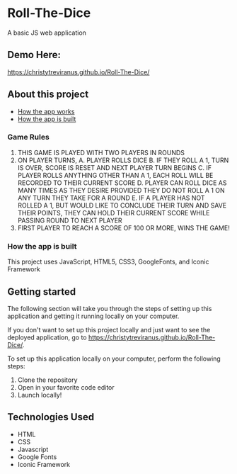 # Roll-The-Dice
<p>A basic JS web application</p>



## Demo Here:
https://christytreviranus.github.io/Roll-The-Dice/

## About this project

  * [How the app works](#game-rules)
  * [How the app is built](#how-the-app-is-built)
 
### <a name="game-rules"></a> Game Rules
1.  THIS GAME IS PLAYED WITH TWO PLAYERS IN ROUNDS
2.  ON PLAYER TURNS,
    A.  PLAYER ROLLS DICE
    B.  IF THEY ROLL A 1, TURN IS OVER, SCORE IS RESET AND NEXT PLAYER TURN BEGINS
    C.  IF PLAYER ROLLS ANYTHING OTHER THAN A 1, EACH ROLL WILL BE RECORDED TO THEIR CURRENT SCORE
    D.  PLAYER CAN ROLL DICE AS MANY TIMES AS THEY DESIRE PROVIDED THEY DO NOT ROLL A 1 ON ANY TURN THEY TAKE FOR A ROUND
    E.  IF A PLAYER HAS NOT ROLLED A 1, BUT WOULD LIKE TO CONCLUDE THEIR TURN AND SAVE THEIR POINTS, THEY CAN HOLD THEIR CURRENT SCORE           WHILE PASSING ROUND TO NEXT PLAYER
3.  FIRST PLAYER TO REACH A SCORE OF 100 OR MORE, WINS THE GAME! 

### <a name="how-the-app-is-built"></a> How the app is built
This project uses JavaScript, HTML5, CSS3, GoogleFonts, and Iconic Framework

## Getting started
The following section will take you through the steps of setting up this application and getting it running locally on your computer.

If you don't want to set up this project locally and just want to see the deployed application, go to https://christytreviranus.github.io/Roll-The-Dice/.

To set up this application locally on your computer, perform the following steps:
  1. Clone the repository
  2. Open in your favorite code editor
  3. Launch locally!

## Technologies Used
* HTML
* CSS
* Javascript
* Google Fonts
* Iconic Framework
